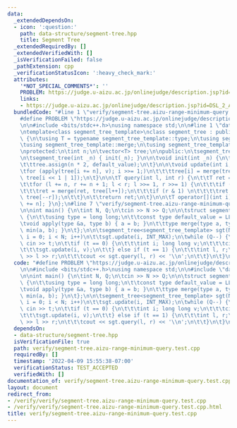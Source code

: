 ```yaml
---
data:
  _extendedDependsOn:
  - icon: ':question:'
    path: data-structure/segment-tree.hpp
    title: Segment Tree
  _extendedRequiredBy: []
  _extendedVerifiedWith: []
  _isVerificationFailed: false
  _pathExtension: cpp
  _verificationStatusIcon: ':heavy_check_mark:'
  attributes:
    '*NOT_SPECIAL_COMMENTS*': ''
    PROBLEM: https://judge.u-aizu.ac.jp/onlinejudge/description.jsp?id=DSL_2_A
    links:
    - https://judge.u-aizu.ac.jp/onlinejudge/description.jsp?id=DSL_2_A
  bundledCode: "#line 1 \"verify/segment-tree.aizu-range-minimum-query.test.cpp\"\n\
    #define PROBLEM \"https://judge.u-aizu.ac.jp/onlinejudge/description.jsp?id=DSL_2_A\"\
    \n\n#include <bits/stdc++.h>\nusing namespace std;\n\n#line 1 \"data-structure/segment-tree.hpp\"\
    \ntemplate<class segment_tree_template>\nclass segment_tree : public segment_tree_template\
    \ {\n\tusing T = typename segment_tree_template::type;\n\tusing segment_tree_template::default_value;\n\
    \tusing segment_tree_template::merge;\n\tusing segment_tree_template::apply;\n\
    \nprotected:\n\tint n;\n\tvector<T> tree;\n\npublic:\n\tsegment_tree() = default;\n\
    \n\tsegment_tree(int _n) { init(_n); }\n\n\tvoid init(int _n) {\n\t\tn = _n;\n\
    \t\ttree.assign(n * 2, default_value);\n\t}\n\n\tvoid update(int i, T v) {\n\t\
    \tfor (apply(tree[i += n], v); i >>= 1;)\n\t\t\ttree[i] = merge(tree[i << 1],\
    \ tree[i << 1 | 1]);\n\t}\n\n\tT query(int l, int r) {\n\t\tT ret = default_value;\n\
    \t\tfor (l += n, r += n + 1; l < r; l >>= 1, r >>= 1) {\n\t\t\tif (l & 1) \n\t\
    \t\t\tret = merge(ret, tree[l++]);\n\t\t\tif (r & 1) \n\t\t\t\tret = merge(ret,\
    \ tree[--r]);\n\t\t}\n\t\treturn ret;\n\t}\n\n\tT operator[](int i) { return tree[i\
    \ += n]; }\n};\n#line 7 \"verify/segment-tree.aizu-range-minimum-query.test.cpp\"\
    \n\nint main() {\n\tint N, Q;\n\tcin >> N >> Q;\n\n\tstruct segment_tree_template\
    \ {\n\t\tusing type = long long;\n\t\tconst type default_value = LLONG_MAX;\n\t\
    \tvoid apply(type &a, type b) { a = b; }\n\t\ttype merge(type a, type b) { return\
    \ min(a, b); }\n\t};\n\n\tsegment_tree<segment_tree_template> sgt(N);\n\tfor (int\
    \ i = 0; i < N; i++)\n\t\tsgt.update(i, INT_MAX);\n\twhile (Q--) {\n\t\tint t;\
    \ cin >> t;\n\t\tif (t == 0) {\n\t\t\tint i; long long v;\n\t\t\tcin >> i >> v;\n\
    \t\t\tsgt.update(i, v);\n\t\t} else if (t == 1) {\n\t\t\tint l, r;\n\t\t\tcin\
    \ >> l >> r;\n\t\t\tcout << sgt.query(l, r) << '\\n';\n\t\t}\n\t}\n}\n"
  code: "#define PROBLEM \"https://judge.u-aizu.ac.jp/onlinejudge/description.jsp?id=DSL_2_A\"\
    \n\n#include <bits/stdc++.h>\nusing namespace std;\n\n#include \"data-structure/segment-tree.hpp\"\
    \n\nint main() {\n\tint N, Q;\n\tcin >> N >> Q;\n\n\tstruct segment_tree_template\
    \ {\n\t\tusing type = long long;\n\t\tconst type default_value = LLONG_MAX;\n\t\
    \tvoid apply(type &a, type b) { a = b; }\n\t\ttype merge(type a, type b) { return\
    \ min(a, b); }\n\t};\n\n\tsegment_tree<segment_tree_template> sgt(N);\n\tfor (int\
    \ i = 0; i < N; i++)\n\t\tsgt.update(i, INT_MAX);\n\twhile (Q--) {\n\t\tint t;\
    \ cin >> t;\n\t\tif (t == 0) {\n\t\t\tint i; long long v;\n\t\t\tcin >> i >> v;\n\
    \t\t\tsgt.update(i, v);\n\t\t} else if (t == 1) {\n\t\t\tint l, r;\n\t\t\tcin\
    \ >> l >> r;\n\t\t\tcout << sgt.query(l, r) << '\\n';\n\t\t}\n\t}\n}"
  dependsOn:
  - data-structure/segment-tree.hpp
  isVerificationFile: true
  path: verify/segment-tree.aizu-range-minimum-query.test.cpp
  requiredBy: []
  timestamp: '2022-04-09 15:55:38-07:00'
  verificationStatus: TEST_ACCEPTED
  verifiedWith: []
documentation_of: verify/segment-tree.aizu-range-minimum-query.test.cpp
layout: document
redirect_from:
- /verify/verify/segment-tree.aizu-range-minimum-query.test.cpp
- /verify/verify/segment-tree.aizu-range-minimum-query.test.cpp.html
title: verify/segment-tree.aizu-range-minimum-query.test.cpp
---
```

